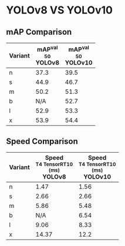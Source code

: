 ---
---
# YOLOv8 VS YOLOv10

## mAP Comparison

| **Variant** | <center><span style='width: 400px;'>**mAP<sup>val<br>50**<br>**YOLOv8**</span></center> | <center><span style='width: 400px;'>**mAP<sup>val<br>50**<br>**YOLOv10**</span></center> |
|----|----------------------------------|------------------------------------|
| n | 37.3 | 39.5 |
| s | 44.9 | 46.7 |
| m | 50.2 | 51.3 |
| b | N/A | 52.7 |
| l | 52.9 | 53.3 |
| x | 53.9 | 54.4 |

## Speed Comparison

| **Variant** | <center><span style='width: 200px;'>**Speed**<br><sup>T4 TensorRT10<br>(ms)</sup><br>**YOLOv8**</span></center> | <center><span style='width: 200px;'>**Speed**<br><sup>T4 TensorRT10<br>(ms)</sup><br>**YOLOv10**</span></center> |
|---------|-----------------------|-----------------------|
| n | 1.47 | 1.56 |
| s | 2.66 | 2.66 |
| m | 5.86 | 5.48 |
| b | N/A | 6.54 |
| l | 9.06 | 8.33 |
| x | 14.37 | 12.2 |
